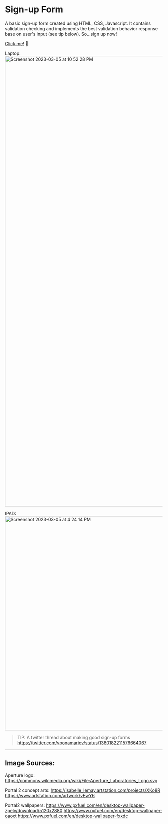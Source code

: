# Sign-up Form

A basic sign-up form created using HTML, CSS, Javascript. It contains validation checking and implements the best validation behavior response base on user's input (see tip below). So...sign up now!

[Click me!](https://novacat35.github.io/sign-up-form/) 📝

Laptop:
<img width="1440" alt="Screenshot 2023-03-05 at 10 52 28 PM" src="https://user-images.githubusercontent.com/54908064/223015835-b3aecb38-559d-4c0b-88a3-17c1846d73d0.png">

IPAD:
<img width="684" alt="Screenshot 2023-03-05 at 4 24 14 PM" src="https://user-images.githubusercontent.com/54908064/222986907-5e38f413-8fcc-4863-8645-6d8615662cf7.png">

> TIP: A twitter thread about making good sign-up forms
https://twitter.com/vponamariov/status/1380182211576664067

-----
## Image Sources:
Aperture logo: https://commons.wikimedia.org/wiki/File:Aperture_Laboratories_Logo.svg

Portal 2 concept arts: 
https://isabelle_lemay.artstation.com/projects/XKo8R 
https://www.artstation.com/artwork/vEwY6

Portal2 wallpapers: 
https://www.pxfuel.com/en/desktop-wallpaper-zpelv/download/5120x2880
https://www.pxfuel.com/en/desktop-wallpaper-oaoxt
https://www.pxfuel.com/en/desktop-wallpaper-fxxdc
